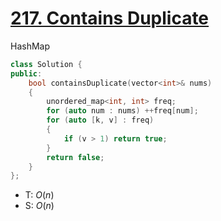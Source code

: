 # [217\. Contains Duplicate](https://leetcode.com/problems/contains-duplicate/)

 HashMap

```cpp
class Solution {
public:
    bool containsDuplicate(vector<int>& nums)
    {
        unordered_map<int, int> freq;
        for (auto num : nums) ++freq[num];
        for (auto [k, v] : freq)
        {
            if (v > 1) return true;
        }
        return false;
    }
};
```

- T: $O(n)$
- S: $O(n)$
